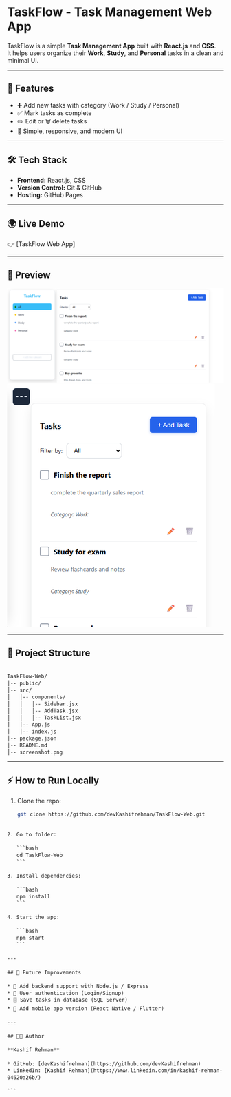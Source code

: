 
# TaskFlow - Task Management Web App  

TaskFlow is a simple **Task Management App** built with **React.js** and **CSS**.  
It helps users organize their **Work**, **Study**, and **Personal** tasks in a clean and minimal UI.  

---

## 🚀 Features
- ➕ Add new tasks with category (Work / Study / Personal)  
- ✅ Mark tasks as complete  
- ✏️ Edit or 🗑️ delete tasks  
- 🎨 Simple, responsive, and modern UI  

---

## 🛠 Tech Stack
- **Frontend:** React.js, CSS  
- **Version Control:** Git & GitHub  
- **Hosting:** GitHub Pages 

---

## 🌍 Live Demo  
👉 [TaskFlow Web App]


---

## 📸 Preview  
![TaskFlow UI](./Screenshot%202025-09-10%20101205.png)  
![TaskFlow UI](./Screenshot%202025-09-10%20101244.png)

---

## 📂 Project Structure
```

TaskFlow-Web/
│-- public/
│-- src/
│   │-- components/
│   │   │-- Sidebar.jsx
│   │   │-- AddTask.jsx
│   │   │-- TaskList.jsx
│   │-- App.js
│   │-- index.js
│-- package.json
│-- README.md
│-- screenshot.png

````

---

## ⚡ How to Run Locally

1. Clone the repo:
   ```bash
   git clone https://github.com/devKashifrehman/TaskFlow-Web.git
````

2. Go to folder:

   ```bash
   cd TaskFlow-Web
   ```

3. Install dependencies:

   ```bash
   npm install
   ```

4. Start the app:

   ```bash
   npm start
   ```

---

## 📌 Future Improvements

* 🔗 Add backend support with Node.js / Express
* 🔐 User authentication (Login/Signup)
* 🗄️ Save tasks in database (SQL Server)
* 📱 Add mobile app version (React Native / Flutter)

---

## 👨‍💻 Author

**Kashif Rehman**

* GitHub: [devKashifrehman](https://github.com/devKashifrehman)
* LinkedIn: [Kashif Rehman](https://www.linkedin.com/in/kashif-rehman-04620a26b/)

```


